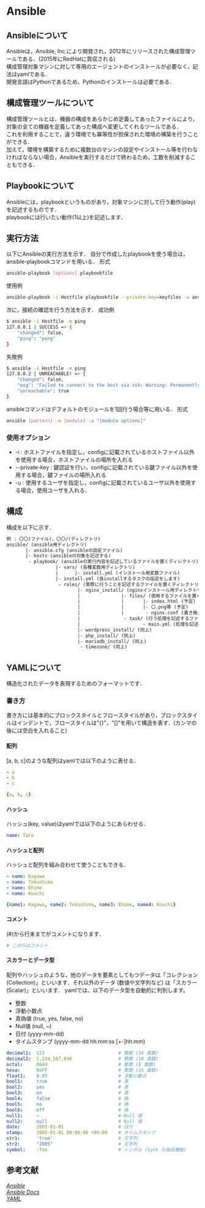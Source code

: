 # Ansible

## Ansibleについて

Ansibleは，Ansible, Inc.により開発され，2012年にリリースされた構成管理ツールである．(2015年にRedHatに買収される)  
構成管理対象マシンに対して専用のエージェントのインストールが必要なく，記法はyamlである．  
開発言語はPythonであるため，Pythonのインストールは必要である．  

## 構成管理ツールについて

構成管理ツールとは，機器の構成をあらかじめ定義してあったファイルにより，対象の全ての機器を定義してあった構成へ変更してくれるツールである．  
これを利用することで，違う環境でも冪等性が担保された環境の構築を行うことができる．  
加えて，環境を構築するために複数台のマシンの設定やインストール等を行わなければならない場合，Ansibleを実行するだけで終わるため，工数を削減することもできる．  

## Playbookについて

Ansibleには，playbookというものがあり，対象マシンに対して行う動作(play)を記述するものです．  
playbookには行いたい動作(1以上)を記述します．

## 実行方法

以下にAnsibleの実行方法を示す．
自分で作成したplaybookを使う場合は，ansible-playbookコマンドを用いる．
形式

```bash
ansible-playbook [options] playbookfile
```

使用例

```bash
ansible-playbook -i Hostfile playbookfile --private-key=keyfiles -u ansible
```

次に，接続の確認を行う方法を示す．
成功例

```bash
$ ansible -i Hostfile -m ping
127.0.0.1 | SUCCESS => {
    "changed": false,
    "ping": "pong"
}
```

失敗例

```bash
$ ansible -i Hostfile -m ping
127.0.0.2 | UNREACHABLE! => {
    "changed": false,
    "msg": "Failed to connect to the host via ssh: Warning: Permanently added '127.0.0.2' (ECDSA) to the list of known hosts.\r\nhata@127.0.0.2: Permission denied (publickey).\r\n",
    "unreachable": true
}
```

ansibleコマンドはデフォルトのモジュールを1回行う場合等に用いる．
形式

```bash
ansible [pattern] -m [module] -a "[module options]"
```

### 使用オプション

- -i : ホストファイルを指定し，configに記載されているホストファイル以外を使用する場合，ホストファイルの場所を入れる
- --private-key : 鍵認証を行い，configに記載されている鍵ファイル以外を使用する場合，鍵ファイルの場所入れる
- -u : 使用するユーザを指定し，configに記載されているユーザ以外を使用する場合，使用ユーザを入れる．

## 構成

構成を以下に示す．

```txt
例 : 〇〇(ファイル)，〇〇/(ディレクトリ)
ansible/ (ansible用ディレクトリ)
       |- ansible.cfg (ansibleの設定ファイル)
       |- hosts (ansibleの対象を記述する)
        - playbook/ (ansibleの実行内容を記述しているファイルを置くディレクトリ)
                  |- vars/ (各種変数用ディレクトリ)
                  |      |- install.yml (インストール用変数ファイル)
                  |- install.yml (各installするタスクの指定をします)
                   - roles/ (実際に行うことを記述するファイルを置くディレクトリ)
                          |- nginx_install/ (nginxインストール用ディレクトリ)
                          |               |- files/ (使用するファイルを置くディレクトリ)
                          |               |       |- index.html (予定)
                          |               |       |- 〇.png等 (予定)
                          |               |        - nginx.conf (書き換えたnginxの設定ファイル)
                          |                - task/ (行う処理を記述するファイルを置くディレクトリ)
                          |                       - main.yml (処理を記述)
                          |- wordpress_install/ (同上)
                          |- php_install/ (同上)
                          |- mariadb_install/ (同上)
                           - timezone/ (同上)
```

## YAMLについて

構造化されたデータを表現するためのフォーマットです．

### 書き方

書き方には基本的にブロックスタイルとフロースタイルがあり，ブロックスタイルはインデントで，フロースタイルは"{}"，"[]"を用いて構造を表す．(カンマの後には空白を入れること)

#### 配列

[a, b, c]のような配列はyamlでは以下のように表せる．

```yaml
- a
- b
- c

{a, b, c}
```

#### ハッシュ

ハッシュ(key, value)はyamlでは以下のようにあらわせる．

```yaml
name: Taro
```

#### ハッシュと配列

ハッシュと配列を組み合わせて使うこともできる．

```yaml
- name: Kagawa
- name: Tokushima
- name: Ehime
- name: Kouchi

{name1: Kagawa, name2: Tokushima, name3: Ehime, name4: Kouchi}
```

#### コメント

(#)から行末までがコメントになります．

```yaml
# この行はコメント
```

#### スカラーとデータ型

配列やハッシュのような，他のデータを要素としてもつデータは「コレクション (Collection)」といいます．それ以外のデータ (数値や文字列など) は「スカラー (Scalar)」といいます．
yamlでは、以下のデータ型を自動的に判別します。

- 整数
- 浮動小数点
- 真偽値 (true, yes, false, no)
- Null値 (null, ~)
- 日付 (yyyy-mm-dd)
- タイムスタンプ (yyyy-mm-dd hh:mm:ss [+-]hh:mm)

```yaml
decimal1:  123                           # 整数 (10 進数)
decimal2:  1,234,567,890                 # 整数 (10 進数)
octal:     0644                          # 整数 (8 進数)
hexa:      0xFF                          # 整数 (16 進数)
float1:    0.05                          # 浮動小数点
bool1:     true                          # 真
bool2:     yes                           # 真
bool3:     on                            # 真
bool4:     false                         # 偽
bool5:     no                            # 偽
bool6:     off                           # 偽
null1:     ~                             # Null 値
null2:     null                          # Null 値
date:      2005-01-01                    # 日付
stamp:     2005-01-01 00:00:00 +09:00    # タイムスタンプ
str1:      'true'                        # 文字列
str2:      "2005"                        # 文字列
symbol:    :foo                          # シンボル (Syck の独自機能)
```

## 参考文献

[*Ansible*](https://www.ansible.com/)  
[*Ansible Docs*](https://docs.ansible.com/index.html)  
[*YAML*](https://magazine.rubyist.net/articles/0009/0009-YAML.html)
